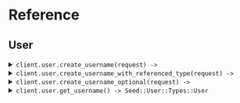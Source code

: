 # Reference
## User
<details><summary><code>client.user.create_username(request) -> </code></summary>
<dl>
<dd>

#### 🔌 Usage

<dl>
<dd>

<dl>
<dd>

```ruby
client.user.create_username(
  tags: ['tags', 'tags'],
  username: 'username',
  password: 'password',
  name: 'test'
);
```
</dd>
</dl>
</dd>
</dl>

#### ⚙️ Parameters

<dl>
<dd>

<dl>
<dd>

**tags:** `Internal::Types::Array[String]` 
    
</dd>
</dl>

<dl>
<dd>

**username:** `String` 
    
</dd>
</dl>

<dl>
<dd>

**password:** `String` 
    
</dd>
</dl>

<dl>
<dd>

**name:** `String` 
    
</dd>
</dl>
</dd>
</dl>


</dd>
</dl>
</details>

<details><summary><code>client.user.create_username_with_referenced_type(request) -> </code></summary>
<dl>
<dd>

#### 🔌 Usage

<dl>
<dd>

<dl>
<dd>

```ruby
client.user.create_username_with_referenced_type(tags: ['tags', 'tags']);
```
</dd>
</dl>
</dd>
</dl>

#### ⚙️ Parameters

<dl>
<dd>

<dl>
<dd>

**tags:** `Internal::Types::Array[String]` 
    
</dd>
</dl>

<dl>
<dd>

**request:** `Seed::User::Types::CreateUsernameBody` 
    
</dd>
</dl>
</dd>
</dl>


</dd>
</dl>
</details>

<details><summary><code>client.user.create_username_optional(request) -> </code></summary>
<dl>
<dd>

#### 🔌 Usage

<dl>
<dd>

<dl>
<dd>

```ruby
client.user.create_username_optional({});
```
</dd>
</dl>
</dd>
</dl>

#### ⚙️ Parameters

<dl>
<dd>

<dl>
<dd>

**request:** `Seed::User::Types::CreateUsernameBodyOptionalProperties` 
    
</dd>
</dl>
</dd>
</dl>


</dd>
</dl>
</details>

<details><summary><code>client.user.get_username() -> Seed::User::Types::User</code></summary>
<dl>
<dd>

#### 🔌 Usage

<dl>
<dd>

<dl>
<dd>

```ruby
client.user.get_username(
  limit: 1,
  id: 'd5e9c84f-c2b2-4bf4-b4b0-7ffd7a9ffc32',
  date: '2023-01-15',
  deadline: '2024-01-15T09:30:00Z',
  bytes: 'SGVsbG8gd29ybGQh',
  user: {
    name: 'name',
    tags: ['tags', 'tags']
  },
  userList: [{
    name: 'name',
    tags: ['tags', 'tags']
  }, {
    name: 'name',
    tags: ['tags', 'tags']
  }],
  optionalDeadline: '2024-01-15T09:30:00Z',
  keyValue: {
    keyValue: 'keyValue'
  },
  optionalString: 'optionalString',
  nestedUser: {
    name: 'name',
    user: {
      name: 'name',
      tags: ['tags', 'tags']
    }
  },
  optionalUser: {
    name: 'name',
    tags: ['tags', 'tags']
  },
  excludeUser: ,
  filter: ,
  longParam: 1000000,
  bigIntParam: '1000000'
);
```
</dd>
</dl>
</dd>
</dl>

#### ⚙️ Parameters

<dl>
<dd>

<dl>
<dd>

**limit:** `Integer` 
    
</dd>
</dl>

<dl>
<dd>

**id:** `String` 
    
</dd>
</dl>

<dl>
<dd>

**date:** `String` 
    
</dd>
</dl>

<dl>
<dd>

**deadline:** `String` 
    
</dd>
</dl>

<dl>
<dd>

**bytes:** `String` 
    
</dd>
</dl>

<dl>
<dd>

**user:** `Seed::User::Types::User` 
    
</dd>
</dl>

<dl>
<dd>

**user_list:** `Internal::Types::Array[Seed::User::Types::User]` 
    
</dd>
</dl>

<dl>
<dd>

**optional_deadline:** `String` 
    
</dd>
</dl>

<dl>
<dd>

**key_value:** `Internal::Types::Hash[String, String]` 
    
</dd>
</dl>

<dl>
<dd>

**optional_string:** `String` 
    
</dd>
</dl>

<dl>
<dd>

**nested_user:** `Seed::User::Types::NestedUser` 
    
</dd>
</dl>

<dl>
<dd>

**optional_user:** `Seed::User::Types::User` 
    
</dd>
</dl>

<dl>
<dd>

**exclude_user:** `Seed::User::Types::User` 
    
</dd>
</dl>

<dl>
<dd>

**filter:** `String` 
    
</dd>
</dl>

<dl>
<dd>

**long_param:** `Integer` 
    
</dd>
</dl>

<dl>
<dd>

**big_int_param:** `String` 
    
</dd>
</dl>
</dd>
</dl>


</dd>
</dl>
</details>
